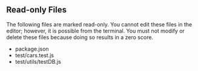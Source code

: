 ## Read-only Files

The following files are marked read-only. You cannot edit these files
in the editor; however, it is possible from the terminal. You must not
modify or delete these files because doing so results in a zero score.

- package.json
- test/cars.test.js
- test/utils/testDB.js
